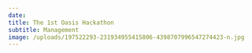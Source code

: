 ```yaml
---
date:
title: The 1st Oasis Hackathon
subtitle: Management
image: /uploads/197522293-231934955415806-4398707996547274423-n.jpg
---
```

